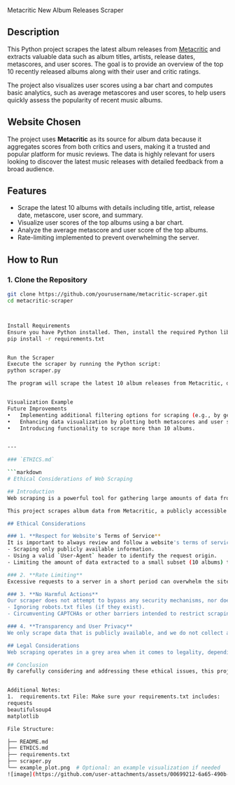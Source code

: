 Metacritic New Album Releases Scraper

## Description
This Python project scrapes the latest album releases from [Metacritic](https://www.metacritic.com/browse/albums/release-date/available/metascore) and extracts valuable data such as album titles, artists, release dates, metascores, and user scores. The goal is to provide an overview of the top 10 recently released albums along with their user and critic ratings. 

The project also visualizes user scores using a bar chart and computes basic analytics, such as average metascores and user scores, to help users quickly assess the popularity of recent music albums.

## Website Chosen
The project uses **Metacritic** as its source for album data because it aggregates scores from both critics and users, making it a trusted and popular platform for music reviews. The data is highly relevant for users looking to discover the latest music releases with detailed feedback from a broad audience.

## Features
- Scrape the latest 10 albums with details including title, artist, release date, metascore, user score, and summary.
- Visualize user scores of the top albums using a bar chart.
- Analyze the average metascore and user score of the top albums.
- Rate-limiting implemented to prevent overwhelming the server.

## How to Run

### 1. Clone the Repository
```bash
git clone https://github.com/yourusername/metacritic-scraper.git
cd metacritic-scraper



Install Requirements
Ensure you have Python installed. Then, install the required Python libraries.
pip install -r requirements.txt


Run the Scraper
Execute the scraper by running the Python script:
python scraper.py

The program will scrape the latest 10 album releases from Metacritic, display the data in the terminal, generate a bar plot for user scores, and perform basic data analysis.


Visualization Example
Future Improvements
•	Implementing additional filtering options for scraping (e.g., by genre or release year).
•	Enhancing data visualization by plotting both metascores and user scores.
•	Introducing functionality to scrape more than 10 albums.


---

### `ETHICS.md`

```markdown
# Ethical Considerations of Web Scraping

## Introduction
Web scraping is a powerful tool for gathering large amounts of data from publicly accessible websites. However, it comes with ethical considerations, especially regarding the legality, website owner policies, and the potential impact on servers.

This project scrapes album data from Metacritic, a publicly accessible website, while adhering to ethical standards of scraping, including respecting the site's terms of service and implementing rate limiting.

## Ethical Considerations

### 1. **Respect for Website's Terms of Service**
It is important to always review and follow a website's terms of service (ToS) before scraping. In this project, we ensure that Metacritic's ToS is respected by:
- Scraping only publicly available information.
- Using a valid `User-Agent` header to identify the request origin.
- Limiting the amount of data extracted to a small subset (10 albums) to avoid overloading the site.

### 2. **Rate Limiting**
Excessive requests to a server in a short period can overwhelm the site’s infrastructure, affecting the service for other users. To address this, we have implemented a **rate-limiting mechanism** by introducing a delay of 5 seconds between requests. This prevents unnecessary strain on Metacritic's servers.

### 3. **No Harmful Actions**
Our scraper does not attempt to bypass any security mechanisms, nor does it access restricted content. It avoids activities like:
- Ignoring robots.txt files (if they exist).
- Circumventing CAPTCHAs or other barriers intended to restrict scraping.

### 4. **Transparency and User Privacy**
We only scrape data that is publicly available, and we do not collect any personal user data from Metacritic. The scraper’s purpose is purely informational, intended to help music fans stay updated with new album releases.

## Legal Considerations
Web scraping operates in a grey area when it comes to legality, depending on the country and the website's specific terms. While the data collected in this project is publicly available, users of this script should still review Metacritic’s terms of service and any applicable laws to ensure compliance.

## Conclusion
By carefully considering and addressing these ethical issues, this project seeks to strike a balance between data accessibility and respect for the rights of website owners and users. It is essential that we use scraping responsibly and ethically to ensure the sustainability of open data access.


Additional Notes:
1.	requirements.txt File: Make sure your requirements.txt includes:
requests
beautifulsoup4
matplotlib

File Structure:

├── README.md
├── ETHICS.md
├── requirements.txt
├── scraper.py
└── example_plot.png  # Optional: an example visualization if needed
![image](https://github.com/user-attachments/assets/00699212-6a65-490b-a9ac-a08f30d7a462)
